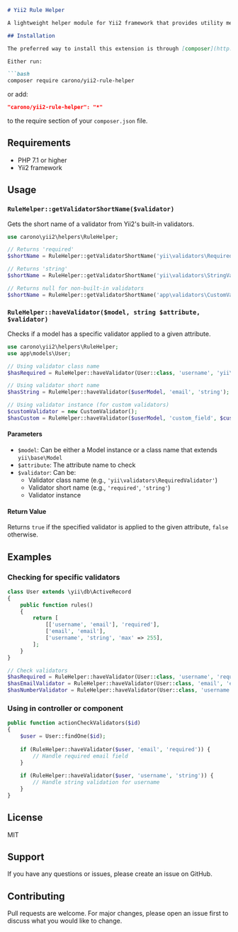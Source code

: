 ```markdown
# Yii2 Rule Helper

A lightweight helper module for Yii2 framework that provides utility methods for working with model validation rules and validators.

## Installation

The preferred way to install this extension is through [composer](http://getcomposer.org/download/).

Either run:

```bash
composer require carono/yii2-rule-helper
```

or add:

```json
"carono/yii2-rule-helper": "*"
```

to the require section of your `composer.json` file.

## Requirements

- PHP 7.1 or higher
- Yii2 framework

## Usage

### `RuleHelper::getValidatorShortName($validator)`

Gets the short name of a validator from Yii2's built-in validators.

```php
use carono\yii2\helpers\RuleHelper;

// Returns 'required'
$shortName = RuleHelper::getValidatorShortName('yii\validators\RequiredValidator');

// Returns 'string'
$shortName = RuleHelper::getValidatorShortName('yii\validators\StringValidator');

// Returns null for non-built-in validators
$shortName = RuleHelper::getValidatorShortName('app\validators\CustomValidator');
```

### `RuleHelper::haveValidator($model, string $attribute, $validator)`

Checks if a model has a specific validator applied to a given attribute.

```php
use carono\yii2\helpers\RuleHelper;
use app\models\User;

// Using validator class name
$hasRequired = RuleHelper::haveValidator(User::class, 'username', 'yii\validators\RequiredValidator');

// Using validator short name
$hasString = RuleHelper::haveValidator($userModel, 'email', 'string');

// Using validator instance (for custom validators)
$customValidator = new CustomValidator();
$hasCustom = RuleHelper::haveValidator($userModel, 'custom_field', $customValidator);
```

#### Parameters

- `$model`: Can be either a Model instance or a class name that extends `yii\base\Model`
- `$attribute`: The attribute name to check
- `$validator`: Can be:
    - Validator class name (e.g., `'yii\validators\RequiredValidator'`)
    - Validator short name (e.g., `'required'`, `'string'`)
    - Validator instance

#### Return Value

Returns `true` if the specified validator is applied to the given attribute, `false` otherwise.

## Examples

### Checking for specific validators

```php
class User extends \yii\db\ActiveRecord
{
    public function rules()
    {
        return [
            [['username', 'email'], 'required'],
            ['email', 'email'],
            ['username', 'string', 'max' => 255],
        ];
    }
}

// Check validators
$hasRequired = RuleHelper::haveValidator(User::class, 'username', 'required'); // true
$hasEmailValidator = RuleHelper::haveValidator(User::class, 'email', 'email'); // true
$hasNumberValidator = RuleHelper::haveValidator(User::class, 'username', 'number'); // false
```

### Using in controller or component

```php
public function actionCheckValidators($id)
{
    $user = User::findOne($id);
    
    if (RuleHelper::haveValidator($user, 'email', 'required')) {
        // Handle required email field
    }
    
    if (RuleHelper::haveValidator($user, 'username', 'string')) {
        // Handle string validation for username
    }
}
```

## License

MIT

## Support

If you have any questions or issues, please create an issue on GitHub.

## Contributing

Pull requests are welcome. For major changes, please open an issue first to discuss what you would like to change.
```